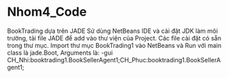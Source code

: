 # Nhom4_Code
BookTrading dựa trên JADE
Sử dùng NetBeans IDE và cài đặt JDK làm môi trường, tải file JADE để add vào thư viện của Project. 
Các file cài đặt có sẵn trong thư mục.
Import thư mục BookTrading1 vào NetBeans và Run với main class là jade.Boot, Arguments là: 
-gui CH_Nhi:booktrading1.BookSellerAgent1;CH_Phuc:booktrading1.BookSellerAgent1;
